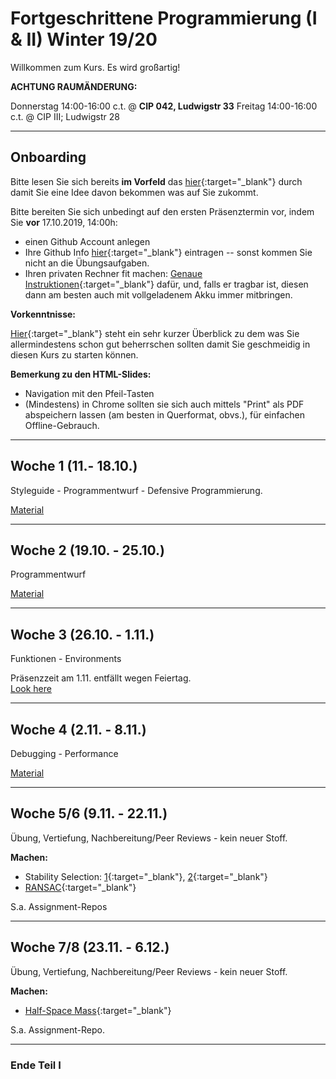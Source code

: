 # Fortgeschrittene Programmierung (I & II) Winter 19/20


Willkommen zum Kurs. Es wird großartig!

**ACHTUNG RAUMÄNDERUNG:**

Donnerstag 14:00-16:00 c.t. @ **CIP 042, Ludwigstr 33**
Freitag 14:00-16:00 c.t. @ CIP III; Ludwigstr 28

-------------------

## Onboarding


Bitte lesen Sie sich bereits **im Vorfeld** das [hier](slides/intro-orga.html){:target="_blank"} durch damit Sie eine Idee davon bekommen was auf Sie zukommt.  

Bitte bereiten Sie sich unbedingt auf den ersten Präsenztermin vor, indem Sie **vor** 17.10.2019, 14:00h:

- einen Github Account anlegen
- Ihre Github Info [hier](https://forms.gle/yDZEg239hjeyEdzt7){:target="_blank"} eintragen -- sonst kommen Sie nicht an die Übungsaufgaben.
- Ihren privaten Rechner fit machen: [Genaue Instruktionen](ex/setup-ex.html){:target="_blank"} dafür, und, falls er tragbar ist, diesen dann am besten auch mit vollgeladenem Akku immer mitbringen.

**Vorkenntnisse:**

[Hier](slides/intro-basics.html){:target="_blank"} steht ein sehr kurzer Überblick zu dem was Sie allermindestens schon gut beherrschen sollten damit Sie geschmeidig in diesen Kurs zu starten können. 

**Bemerkung zu den HTML-Slides:**

- Navigation mit den Pfeil-Tasten
- (Mindestens) in Chrome sollten sie sich auch mittels "Print" als PDF abspeichern lassen (am besten in  Querformat, obvs.), für einfachen Offline-Gebrauch. 

-------------------

##  Woche 1 (11.- 18.10.)

Styleguide - Programmentwurf - Defensive Programmierung.

[Material](week1.html)

-------------------

##  Woche 2 (19.10. - 25.10.)

Programmentwurf

[Material](week2.html)

-------------------

##  Woche 3 (26.10. - 1.11.)

Funktionen - Environments

Präsenzzeit am 1.11. entfällt wegen Feiertag.  
[Look here](week3.html)

-------------------

##  Woche 4 (2.11. - 8.11.)

Debugging - Performance

[Material](week4.html)

-------------------

## Woche 5/6 (9.11. - 22.11.)

Übung, Vertiefung, Nachbereitung/Peer Reviews - kein neuer Stoff.

**Machen:**

- Stability Selection: [1](ex/stabsel-reading-ex.html){:target="_blank"}, [2](ex/stabsel-ex.html){:target="_blank"}
- [RANSAC](ex/topdown-parallel-ransac-ex.html){:target="_blank"}

S.a. Assignment-Repos

-------------------

## Woche 7/8 (23.11. - 6.12.)

Übung, Vertiefung, Nachbereitung/Peer Reviews - kein neuer Stoff.

**Machen:**

- [Half-Space Mass](ex/topdown-halfspacemass-ex.html){:target="_blank"}

S.a. Assignment-Repo.

--------------------

### Ende Teil I

<!--

--------------------

## Woche 9/10 (7.12. - 20.12.)

Präsenzzeit am 20.12. entfällt.

**Lesen/Anschauen:**

- `S3`
- `S4`

**Machen:**

- [Half-Space Mass](ex/topdown-halfspacemass-ex.html){:target="_blank"}

S.a. Assignment-Repos.

-->